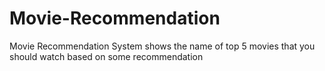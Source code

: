 # Movie-Recommendation
Movie Recommendation System shows the name of top 5 movies that you  should watch based on some recommendation                                                                                                                                                                                                                                                                                                             
